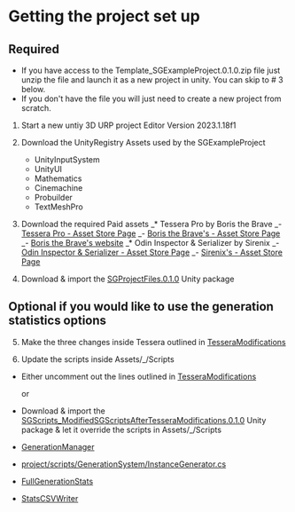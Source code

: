 # Getting the project set up

## Required

* If you have access to the Template_SGExampleProject.0.1.0.zip file just unzip the file and launch it as a new project in unity. You can skip to # 3 below.
* If you don't have the file you will just need to create a new project from scratch.

1. Start a new untiy 3D URP project Editor Version 2023.1.18f1

2. Download the UnityRegistry Assets used by the SGExampleProject

    - UnityInputSystem
    - UnityUI
    - Mathematics
    - Cinemachine
    - Probuilder
    - TextMeshPro

3. Download the required Paid assets
   _* Tessera Pro by Boris the Brave
      _- [Tessera Pro - Asset Store Page](https://assetstore.unity.com/packages/tools/level-design/tessera-pro-161077)
      _- [Boris the Brave's - Asset Store Page](https://assetstore.unity.com/publishers/44953)
      _- [Boris the Brave's website](https://www.boristhebrave.com)
   _* Odin Inspector & Serializer by Sirenix
      _- [Odin Inspector & Serializer - Asset Store Page](https://assetstore.unity.com/packages/tools/utilities/odin-inspector-and-serializer-89041)
      _- [Sirenix's - Asset Store Page](https://assetstore.unity.com/publishers/3727)

4. Download & import the [SGProjectFiles.0.1.0](project/unity-packages/SGProjectFiles.0.1.0.unitypackage) Unity package


## Optional if you would like to use the generation statistics options

5. Make the three changes inside Tessera outlined in [TesseraModifications](project/scripts/TesseraModifications.cs)

6. Update the scripts inside Assets/_/Scripts
   
  - Either uncomment out the lines outlined in [TesseraModifications](project/scripts/TesseraModifications.cs)

    or

  - Download & import the [SGScripts_ModifiedSGScriptsAfterTesseraModifications.0.1.0](project/unity-packages/SGScripts_ModifiedSGScriptsAfterTesseraModifications.0.1.0.unitypackage) Unity package & let it override the scripts in Assets/_/Scripts
   - [GenerationManager](project/scripts/GenerationSystem/GenerationManager.cs)
   - [project/scripts/GenerationSystem/InstanceGenerator.cs](InstanceGenerator)
   - [FullGenerationStats](project/scripts/Statistics/FullGenerationStats.cs)
   - [StatsCSVWriter](project/scripts/Statistics/StatsCSVWriter.cs)
